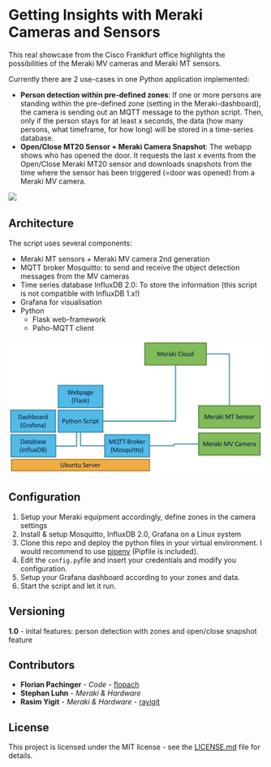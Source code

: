 # Getting Insights with Meraki Cameras and Sensors

This real showcase from the Cisco Frankfurt office highlights the possibilities of the Meraki MV cameras and Meraki MT sensors.

Currently there are 2 use-cases in one Python application implemented:

* **Person detection within pre-defined zones**: If one or more persons are standing within the pre-defined zone (setting in the Meraki-dashboard), the camera is sending out an MQTT message to the python script. Then, only if the person stays for at least x seconds, the data (how many persons, what timeframe, for how long) will be stored in a time-series database.
* **Open/Close MT20 Sensor + Meraki Camera Snapshot**: The webapp shows who has opened the door. It requests the last x events from the Open/Close Meraki MT20 sensor and downloads snapshots from the time where the sensor has been triggered (=door was opened) from a Meraki MV camera.

![](cbc-mt-snapshot.png)

## Architecture

The script uses several components:

* Meraki MT sensors + Meraki MV camera 2nd generation
* MQTT broker Mosquitto: to send and receive the object detection messages from the MV cameras
* Time series database InfluxDB 2.0: To store the information (this script is not compatible with InfluxDB 1.x!)
* Grafana for visualisation
* Python
	* Flask web-framework
	* Paho-MQTT client

![](architecture.png)

## Configuration

1. Setup your Meraki equipment accordingly, define zones in the camera settings
2. Install & setup Mosquitto, InfluxDB 2.0, Grafana on a Linux system
3. Clone this repo and deploy the python files in your virtual environment. I would recommend to use [pipenv](https://pypi.org/project/pipenv/) (Pipfile is included).
4. Edit the `config.py`file and insert your credentials and modify you configuration.
5. Setup your Grafana dashboard according to your zones and data.
6. Start the script and let it run.

## Versioning

**1.0** - inital features: person detection with zones and open/close snapshot feature

## Contributors

* **Florian Pachinger** - *Code* - [flopach](https://github.com/flopach)
* **Stephan Luhn** - *Meraki & Hardware*
* **Rasim Yigit** - *Meraki & Hardware* - [rayigit](https://github.com/rayigit)

## License

This project is licensed under the MIT license - see the [LICENSE.md](LICENSE.md) file for details.
